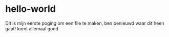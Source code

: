 # hello-world

Dit is mijn eerste poging om een file te maken, ben benieuwd waar dit heen gaat! komt allemaal goed
